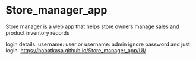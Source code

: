 # Store_manager_app
Store manager is a web app that helps store owners manage sales and product inventory records

login details:
username: user
or
username: admin
ignore password and just login.
https://habatkasa.github.io/Store_manager_app/UI/